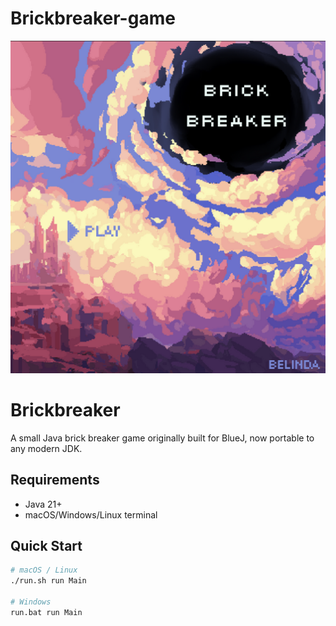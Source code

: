 # Brickbreaker-game
![menu](https://github.com/Belindq/Brickbreaker-game/blob/main/menu1.png)
# Brickbreaker 

A small Java brick breaker game originally built for BlueJ, now portable to any modern JDK.  


## Requirements
- Java 21+ 
- macOS/Windows/Linux terminal

## Quick Start

```bash
# macOS / Linux
./run.sh run Main        

# Windows
run.bat run Main